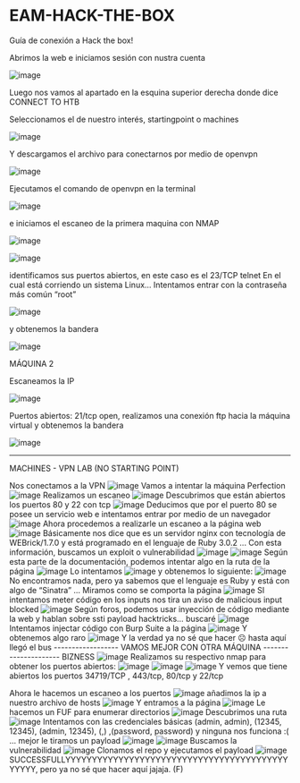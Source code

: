 # EAM-HACK-THE-BOX

Guía de conexión a Hack the box!

Abrimos la web e iniciamos sesión con nustra cuenta

![image](https://github.com/Z4ND3RX/EAM-HACK-THE-BOX/assets/106892676/9fbe9d26-02bc-49bc-ad0f-0b3ab4e5a96f)

Luego nos vamos al apartado en la esquina superior derecha donde dice CONNECT TO HTB

Seleccionamos el de nuestro interés, startingpoint o machines

![image](https://github.com/Z4ND3RX/EAM-HACK-THE-BOX/assets/106892676/cfae33bb-3dc2-453c-b882-5ee3f7c9a3e9)

Y descargamos el archivo para conectarnos por medio de openvpn

![image](https://github.com/Z4ND3RX/EAM-HACK-THE-BOX/assets/106892676/3720b8f7-6806-4f39-aae6-442d8c5ea077)

Ejecutamos el comando de openvpn en la terminal

![image](https://github.com/Z4ND3RX/EAM-HACK-THE-BOX/assets/106892676/3a048aea-c539-43b1-b303-5b9b60978249)

e iniciamos el escaneo de la primera maquina con NMAP

![image](https://github.com/Z4ND3RX/EAM-HACK-THE-BOX/assets/106892676/fa2ea01e-3285-4a3f-8348-855d796cd1f8)

![image](https://github.com/Z4ND3RX/EAM-HACK-THE-BOX/assets/106892676/f7f3c73f-737e-452d-ac92-9967c803bdcc)

identificamos sus puertos abiertos, en este caso es el 23/TCP telnet En el cual está corriendo un sistema Linux… Intentamos entrar con la contraseña más común “root”

![image](https://github.com/Z4ND3RX/EAM-HACK-THE-BOX/assets/106892676/2b169ce0-b5e3-43ab-ace9-3e47c1a720db)

y obtenemos la bandera

![image](https://github.com/Z4ND3RX/EAM-HACK-THE-BOX/assets/106892676/2ee8e2a9-aa66-40ef-b951-da00e8a4e46c)

MÁQUINA 2

Escaneamos la IP

![image](https://github.com/Z4ND3RX/EAM-HACK-THE-BOX/assets/106892676/2145fb89-1470-475e-85db-84f9ed459872)

Puertos abiertos: 21/tcp open, realizamos una conexión ftp hacia la máquina virtual y obtenemos la bandera

![image](https://github.com/Z4ND3RX/EAM-HACK-THE-BOX/assets/106892676/fe21d9af-eb83-4b44-8c25-98f54ebc1ccd)

-------------------------------------------------------------------------
MACHINES - VPN LAB (NO STARTING POINT)

Nos conectamos a la VPN
![image](https://github.com/Z4ND3RX/EAM-HACK-THE-BOX/assets/106892676/463e9c38-79ed-4296-a418-f287835f159a)
Vamos a intentar la máquina Perfection
![image](https://github.com/Z4ND3RX/EAM-HACK-THE-BOX/assets/106892676/6dc2ac63-2ff3-4fb4-b0a6-cfe3ce2a2d0a)
Realizamos un escaneo
![image](https://github.com/Z4ND3RX/EAM-HACK-THE-BOX/assets/106892676/f0373507-482a-4169-a416-b83e7219b7f3)
Descubrimos que están abiertos los puertos 80 y 22 con tcp
![image](https://github.com/Z4ND3RX/EAM-HACK-THE-BOX/assets/106892676/55cef463-5a03-497e-a20a-0e64dbadde9b)
Deducimos que por el puerto 80 se posee un servicio web e intentamos entrar por medio de un navegador
![image](https://github.com/Z4ND3RX/EAM-HACK-THE-BOX/assets/106892676/98919eb9-15b4-443c-8796-9f1d36b395ec)
Ahora procedemos a realizarle un escaneo a la página web
![image](https://github.com/Z4ND3RX/EAM-HACK-THE-BOX/assets/106892676/5cae7dd4-8b5a-4041-8779-9fd5b2152211)
Básicamente nos dice que es un servidor nginx con tecnología de WEBrick/1.7.0 y está programado en el lenguaje de Ruby 3.0.2 ... Con esta información, buscamos un exploit o vulnerabilidad
![image](https://github.com/Z4ND3RX/EAM-HACK-THE-BOX/assets/106892676/584c3db9-519b-442e-b1c6-b3cdc139f30e)
![image](https://github.com/Z4ND3RX/EAM-HACK-THE-BOX/assets/106892676/38cb7928-8ff2-4515-b8e5-6d3bc1e5be8c)
Según esta parte de la documentación, podemos intentar algo en la ruta de la página
![image](https://github.com/Z4ND3RX/EAM-HACK-THE-BOX/assets/106892676/1385e191-dd4c-4eb8-afe8-c8ec77c29096)
Lo intentamos
![image](https://github.com/Z4ND3RX/EAM-HACK-THE-BOX/assets/106892676/efc2717b-f8f3-456c-8144-29bbddac466a)
y obtenemos lo siguiente:
![image](https://github.com/Z4ND3RX/EAM-HACK-THE-BOX/assets/106892676/37f7d5ff-fdb9-4144-a251-2a9ad1e6ea32)
No encontramos nada, pero ya sabemos que el lenguaje es Ruby y está con algo de “Sinatra” ... Miramos como se comporta la página
![image](https://github.com/Z4ND3RX/EAM-HACK-THE-BOX/assets/106892676/b5793e42-f15f-4556-b90c-c2363d3917e4)
SI intentamos meter código en los inputs nos tira un aviso de malicious input blocked
![image](https://github.com/Z4ND3RX/EAM-HACK-THE-BOX/assets/106892676/f2597886-dcdc-4fa9-ad21-353d08300cb3)
Según foros, podemos usar inyección de código mediante la web y hablan sobre 
ssti payload hacktricks… buscaré
![image](https://github.com/Z4ND3RX/EAM-HACK-THE-BOX/assets/106892676/384991a1-a5b0-4a63-a1ce-37783033add1)
Intentamos injectar código con Burp Suite a la página
![image](https://github.com/Z4ND3RX/EAM-HACK-THE-BOX/assets/106892676/6f215f81-4dbe-4de8-ba33-4978d21e274b)
Y obtenemos algo raro
![image](https://github.com/Z4ND3RX/EAM-HACK-THE-BOX/assets/106892676/c6b180d3-2fd9-40ad-9be4-7edac6fd6773)
Y la verdad ya no sé que hacer ☹ hasta aquí llegó el bus
------------------ VAMOS MEJOR CON OTRA MÁQUINA ---------------------
BIZNESS
![image](https://github.com/Z4ND3RX/EAM-HACK-THE-BOX/assets/106892676/e71c2d31-8ec0-4919-a314-6082c9ffc21d)
Realizamos su respectivo nmap para obtener los puertos abiertos:
![image](https://github.com/Z4ND3RX/EAM-HACK-THE-BOX/assets/106892676/c0daa85b-5888-431e-876a-5468fe6f4f21)
![image](https://github.com/Z4ND3RX/EAM-HACK-THE-BOX/assets/106892676/04753640-278a-4a3d-8458-19dc93825dac)
![image](https://github.com/Z4ND3RX/EAM-HACK-THE-BOX/assets/106892676/f7ea7366-2feb-4a7d-b560-562fde72dcb8)
Y vemos que tiene abiertos los puertos 34719/TCP , 443/tcp, 80/tcp  y 22/tcp

Ahora le hacemos un escaneo a los puertos
![image](https://github.com/Z4ND3RX/EAM-HACK-THE-BOX/assets/106892676/388d9a92-6442-47f7-87bb-2fbae5dbb6f6)
añadimos la ip a nuestro archivo de hosts
![image](https://github.com/Z4ND3RX/EAM-HACK-THE-BOX/assets/106892676/b4f4542b-1cc6-4461-8ade-7fea8947d9d3)
Y entramos a la página
![image](https://github.com/Z4ND3RX/EAM-HACK-THE-BOX/assets/106892676/abee99d6-cbd8-4d78-b318-d3d9507e4729)
Le hacemos un FUF para enumerar directorios
![image](https://github.com/Z4ND3RX/EAM-HACK-THE-BOX/assets/106892676/e7649b65-3bd1-45fe-bd12-10744794e561)
Descubrimos una ruta
![image](https://github.com/Z4ND3RX/EAM-HACK-THE-BOX/assets/106892676/6756869c-3899-44f8-a652-dc39071e2fc7)
Intentamos con las credenciales básicas (admin, admin), (12345, 12345), (admin, 12345), (,) ,(password, password) y ninguna nos funciona :( ... mejor le tiramos un payload
![image](https://github.com/Z4ND3RX/EAM-HACK-THE-BOX/assets/106892676/157342a9-5f38-4a12-a073-135004adde34)
![image](https://github.com/Z4ND3RX/EAM-HACK-THE-BOX/assets/106892676/c58924fb-3698-4bd0-b84c-43053995ea97)
Buscamos la vulnerabilidad 
![image](https://github.com/Z4ND3RX/EAM-HACK-THE-BOX/assets/106892676/4aa4cabb-d55f-4cba-9409-9dccfc58022e)
Clonamos el repo y ejecutamos el payload
![image](https://github.com/Z4ND3RX/EAM-HACK-THE-BOX/assets/106892676/029ba984-10ea-4909-bca5-df9bca75e894)
SUCCESSFULLYYYYYYYYYYYYYYYYYYYYYYYYYYYYYYYYYYYYYYYYYYYYYYY, pero ya no sé que hacer aquí jajaja. (F)


